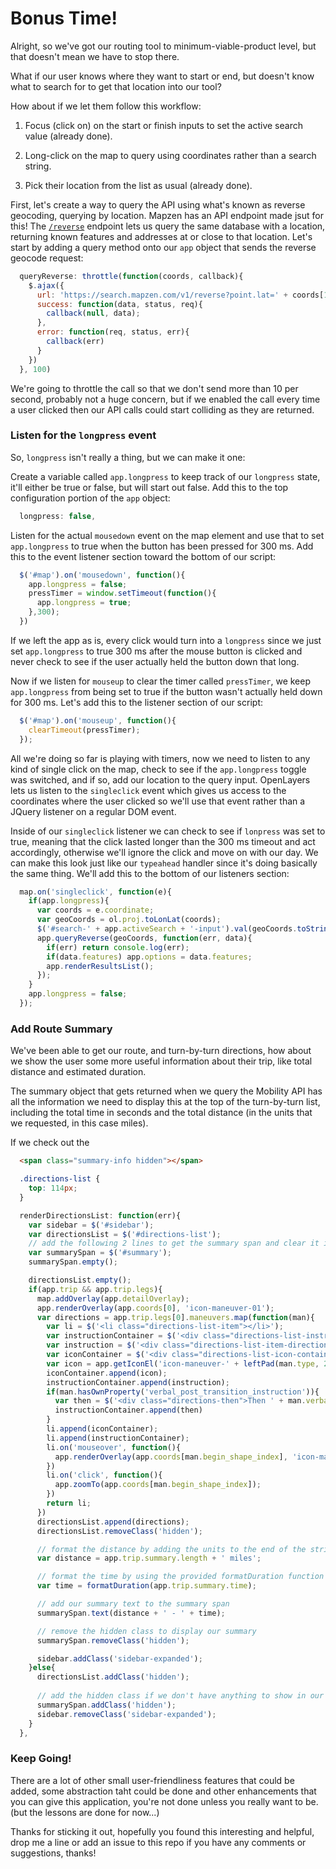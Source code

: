 # Bonus Time!

Alright, so we've got our routing tool to minimum-viable-product level, but that doesn't mean we have to stop there.

What if our user knows where they want to start or end, but doesn't know what to search for to get that location into our tool?

How about if we let them follow this workflow:

1. Focus (click on) on the start or finish inputs to set the active search value (already done).

2. Long-click on the map to query using coordinates rather than a search string.

3. Pick their location from the list as usual (already done).

First, let's create a way to query the API using what's known as reverse geocoding, querying by location.  Mapzen has an API endpoint made jsut for this! The [`/reverse`](https://mapzen.com/documentation/search/reverse/) endpoint lets us query the same database with a location, returning known features and addresses at or close to that location.  Let's start by adding a query method onto our `app` object that sends the reverse geocode request:

``` javascript
  queryReverse: throttle(function(coords, callback){
    $.ajax({
      url: 'https://search.mapzen.com/v1/reverse?point.lat=' + coords[1] + '&point.lon=' + coords[0] + '&api_key=' + app.mapzenKey, 
      success: function(data, status, req){
        callback(null, data);
      },
      error: function(req, status, err){
        callback(err)
      }
    })
  }, 100)
```

We're going to throttle the call so that we don't send more than 10 per second, probably not a huge concern, but if we enabled the call every time a user clicked then our API calls could start colliding as they are returned.

### Listen for the `longpress` event

So, `longpress` isn't really a thing, but we can make it one:

Create a variable called `app.longpress` to keep track of our `longpress` state, it'll either be true or false, but will start out false.  Add this to the top configuration portion of the `app` object:

``` javascript
  longpress: false,
```

Listen for the actual `mousedown` event on the map element and use that to set `app.longpress` to true when the button has been pressed for 300 ms.  Add this to the event listener section toward the bottom of our script:

``` javascript
  $('#map').on('mousedown', function(){
    app.longpress = false;
    pressTimer = window.setTimeout(function(){
      app.longpress = true;
    },300);
  })
```

If we left the app as is, every click would turn into a `longpress` since we just set `app.longpress` to true 300 ms after the mouse button is clicked and never check to see if the user actually held the button down that long.

Now if we listen for `mouseup` to clear the timer called `pressTimer`, we keep `app.longpress` from being set to true if the button wasn't actually held down for 300 ms.  Let's add this to the listener section of our script:

``` javascript
  $('#map').on('mouseup', function(){
    clearTimeout(pressTimer);
  });
```

All we're doing so far is playing with timers, now we need to listen to any kind of single click on the map, check to see if the `app.longpress` toggle was switched, and if so, add our location to the query input.  OpenLayers lets us listen to the `singleclick` event which gives us access to the coordinates where the user clicked so we'll use that event rather than a JQuery listener on a regular DOM event.

Inside of our `singleclick` listener we can check to see if `lonpress` was set to true, meaning that the click lasted longer than the 300 ms timeout and act accordingly, otherwise we'll ignore the click and move on with our day.   We can make this look just like our `typeahead` handler since it's doing basically the same thing. We'll add this to the bottom of our listeners section:

``` javascript
  map.on('singleclick', function(e){
    if(app.longpress){
      var coords = e.coordinate;
      var geoCoords = ol.proj.toLonLat(coords);
      $('#search-' + app.activeSearch + '-input').val(geoCoords.toString());
      app.queryReverse(geoCoords, function(err, data){
        if(err) return console.log(err);
        if(data.features) app.options = data.features;
        app.renderResultsList();
      });
    }
    app.longpress = false;
  });
```

### Add Route Summary

We've been able to get our route, and turn-by-turn directions, how about we show the user some more useful information about their trip, like total distance and estimated duration.

The summary object that gets returned when we query the Mobility API has all the information we need to display this at the top of the turn-by-turn list, including the total time in seconds and the total distance (in the units that we requested, in this case miles).

If we check out the 

``` html
  <span class="summary-info hidden"></span>
```

``` css
  .directions-list {
    top: 114px;
  }
```

``` javascript
  renderDirectionsList: function(err){
    var sidebar = $('#sidebar');
    var directionsList = $('#directions-list');
    // add the following 2 lines to get the summary span and clear it if it happens to have any left over info
    var summarySpan = $('#summary');
    summarySpan.empty();

    directionsList.empty();
    if(app.trip && app.trip.legs){
      map.addOverlay(app.detailOverlay);
      app.renderOverlay(app.coords[0], 'icon-maneuver-01');
      var directions = app.trip.legs[0].maneuvers.map(function(man){
        var li = $('<li class="directions-list-item"></li>');
        var instructionContainer = $('<div class="directions-list-instruction-container"></div>');
        var instruction = $('<div class="directions-list-item-direction">' + man.instruction + '</div>');
        var iconContainer = $('<div class="directions-list-icon-container"></div>')
        var icon = app.getIconEl('icon-maneuver-' + leftPad(man.type, 2, '0'));
        iconContainer.append(icon);
        instructionContainer.append(instruction);
        if(man.hasOwnProperty('verbal_post_transition_instruction')){
          var then = $('<div class="directions-then">Then ' + man.verbal_post_transition_instruction + '</div>')
          instructionContainer.append(then)
        }
        li.append(iconContainer);
        li.append(instructionContainer);
        li.on('mouseover', function(){
          app.renderOverlay(app.coords[man.begin_shape_index], 'icon-maneuver-' + leftPad(man.type, 2, '0'));
        })
        li.on('click', function(){
          app.zoomTo(app.coords[man.begin_shape_index]);
        })
        return li;
      })
      directionsList.append(directions);
      directionsList.removeClass('hidden');

      // format the distance by adding the units to the end of the string
      var distance = app.trip.summary.length + ' miles';

      // format the time by using the provided formatDuration function
      var time = formatDuration(app.trip.summary.time);

      // add our summary text to the summary span
      summarySpan.text(distance + ' - ' + time);

      // remove the hidden class to display our summary
      summarySpan.removeClass('hidden');

      sidebar.addClass('sidebar-expanded');
    }else{
      directionsList.addClass('hidden');
      
      // add the hidden class if we don't have anything to show in our summary
      summarySpan.addClass('hidden');
      sidebar.removeClass('sidebar-expanded');
    }
  },
```

### Keep Going!

There are a lot of other small user-friendliness features that could be added, some abstraction taht could be done and other enhancements that you can give this application, you're not done unless you really want to be.  (but the lessons are done for now...)

Thanks for sticking it out, hopefully you found this interesting and helpful, drop me a line or add an issue to this repo if you have any comments or suggestions, thanks!